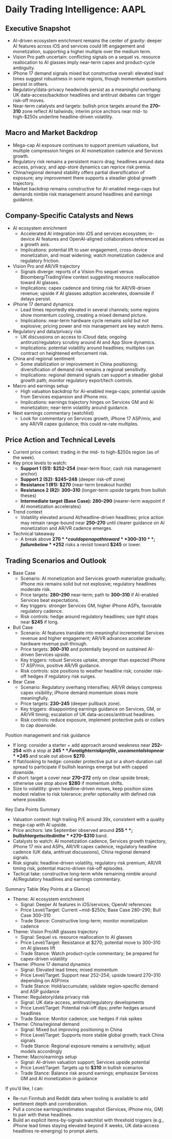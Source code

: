 # Daily Trading Intelligence: AAPL

## Executive Snapshot
- AI-driven ecosystem enrichment remains the center of gravity: deeper AI features across iOS and services could lift engagement and monetization, supporting a higher multiple over the medium term.
- Vision Pro path uncertain: conflicting signals on a sequel vs. resource reallocation to AI glasses imply near-term capex and product-cycle ambiguity.
- iPhone 17 demand signals mixed but constructive overall: elevated lead times suggest robustness in some regions, though momentum questions persist in others.
- Regulatory/data-privacy headwinds persist as a meaningful overhang: UK data-access/backdoor headlines and antitrust debates can trigger risk-off moves.
- Near-term catalysts and targets: bullish price targets around the **$270–$310** zone reflect AI tailwinds; interim price anchors near mid- to high-$250s underline headline-driven volatility.

## Macro and Market Backdrop
- Mega-cap AI exposure continues to support premium valuations, but multiple compression hinges on AI monetization cadence and Services growth.
- Regulatory risk remains a persistent macro drag; headlines around data access, privacy, and app-store dynamics can reprice risk premia.
- China/regional demand stability offers partial diversification of exposure; any improvement there supports a steadier global growth trajectory.
- Market backdrop remains constructive for AI-enabled mega-caps but demands nimble risk management around headlines and earnings guidance.

## Company-Specific Catalysts and News
- AI ecosystem enrichment
  - Accelerated AI integration into iOS and services ecosystem; in-device AI features and OpenAI-aligned collaborations referenced as a growth axis.
  - Implications: potential lift to user engagement, cross-device monetization, and moat widening; watch monetization cadence and regulatory friction.
- Vision Pro and AR/VR trajectory
  - Signals diverge: reports of a Vision Pro sequel versus Bloomberg/TradingView context suggesting resource reallocation toward AI glasses.
  - Implications: capex cadence and timing risk for AR/VR-driven revenue; upside if AI glasses adoption accelerates, downside if delays persist.
- iPhone 17 demand dynamics
  - Lead times reportedly elevated in several channels; some regions show momentum cooling, creating a mixed demand picture.
  - Implications: near-term hardware cycle remains solid but not explosive; pricing power and mix management are key watch items.
- Regulatory and data/privacy risk
  - UK discussions on access to iCloud data; ongoing antitrust/regulatory scrutiny around AI and App Store dynamics.
  - Implications: potential volatility around headlines; multiples can contract on heightened enforcement risk.
- China and regional sentiment
  - Some stabilization or improvement in China positioning; diversification of demand risk remains a regional sensitivity.
  - Implications: regional demand signals can support a steadier global growth path; monitor regulatory export/tech controls.
- Macro and earnings setup
  - High valuation backdrop for AI-enabled mega-caps; potential upside from Services expansion and iPhone mix.
  - Implications: earnings trajectory hinges on Services GM and AI monetization; near-term volatility around guidance.
- Next earnings commentary (watchlist)
  - Look for commentary on Services growth, iPhone 17 ASP/mix, and any AR/VR capex guidance; this could re-rate multiples.

## Price Action and Technical Levels
- Current price context: trading in the mid- to high-$250s region (as of the week).  
- Key price levels to watch:
  - **Support 1 (S1): $252–254** (near-term floor; cash risk management anchor)
  - **Support 2 (S2): $245–248** (deeper risk-off zone)
  - **Resistance 1 (R1): $270** (near-term breakout hurdle)
  - **Resistance 2 (R2): $300–$310** (longer-term upside targets from bullish theses)
  - **Intermediate target (Base Case): $280–$290** (nearer-term waypoint if AI monetization accelerates)
- Trend context
  - Volatility elevated around AI/headline-driven headlines; price action may remain range-bound near **$250–$270** until clearer guidance on AI monetization and AR/VR cadence emerges.
- Technical takeaway
  - A break above **$270** could open a path toward **$300–$310**; failure below **$252** risks a revisit toward **$245** or lower.

## Trading Scenarios and Outlook
- Base Case
  - Scenario: AI monetization and Services growth materialize gradually; iPhone mix remains solid but not explosive; regulatory headlines moderate risk.
  - Price targets: **$280–$290** near-term; path to **$300–$310** if AI-enabled Services beat expectations.
  - Key triggers: stronger Services GM, higher iPhone ASPs, favorable regulatory cadence.
  - Risk controls: hedge around regulatory headlines; use tight stops near **$245** if long.
- Bull Case
  - Scenario: AI features translate into meaningful incremental Services revenue and higher engagement; AR/VR advances accelerate hardware revenue pull-through.
  - Price targets: **$300–$310** and potentially beyond on sustained AI-driven Services upside.
  - Key triggers: robust Services uptake, stronger than expected iPhone 17 ASP/mix, positive AR/VR guidance.
  - Risk controls: size positions to weather headline risk; consider risk-off hedges if regulatory risk surges.
- Bear Case
  - Scenario: Regulatory overhang intensifies; AR/VR delays compress capex visibility; iPhone demand momentum slows more meaningfully.
  - Price targets: **$230–$245** (deeper pullback zone).
  - Key triggers: disappointing earnings guidance on Services, GM, or AR/VR timing; escalation of UK data-access/antitrust headlines.
  - Risk controls: reduce exposure, implement protective puts or collars to cap downside.

Position management and risk guidance
- If long: consider a starter + add approach around weakness near **$252–$254** with a stop at **$245**. For a tighter risk profile, use a mental stop near **$245** and scale out above **$270**.
- If flat/looking to hedge: consider protective put or a short-duration call spread to participate if bullish leanings emerge but with capped downside.
- If short: target a cover near **$270–$272** only on clear upside break; otherwise use stop above **$280** if momentum shifts.
- Size to volatility: given headline-driven moves, keep position sizes modest relative to risk tolerance; prefer optionality with defined risk where possible.

Key Data Points Summary
- Valuation context: high trailing P/E around 39x, consistent with a quality mega-cap with AI upside.
- Price anchors: late September observed around **$255**; bullish targets cited in the **$270–$310** band.
- Catalysts to watch: AI monetization cadence, Services growth trajectory, iPhone 17 mix and ASPs, AR/VR capex cadence, regulatory headline cadence (UK data, antitrust discussions), China regional demand signals.
- Risk signals: headline-driven volatility, regulatory risk premium, AR/VR timing risk, potential macro-driven risk-off episodes.
- Tactical take: constructive long-term while remaining nimble around AI/Regulatory headlines and earnings commentary.

Summary Table (Key Points at a Glance)
- Theme: AI ecosystem enrichment
  - Signal: Deeper AI features in iOS/services; OpenAI references
  - Price Level/Target: Current ~mid-$250s; Base Case $280–$290; Bull Case $300–$310
  - Trade Stance: Constructive long-term; monitor monetization cadence
- Theme: Vision Pro/AR glasses trajectory
  - Signal: Sequel vs. resource reallocation to AI glasses
  - Price Level/Target: Resistance at $270; potential move to $300–$310 on AI glasses lift
  - Trade Stance: Watch product-cycle commentary; be prepared for capex-driven volatility
- Theme: iPhone 17 demand dynamics
  - Signal: Elevated lead times; mixed momentum
  - Price Level/Target: Support near $252–$254; upside toward $270–$310 depending on ASP/mix
  - Trade Stance: Hold/accumulate; validate region-specific demand and ASP guidance
- Theme: Regulatory/data privacy risk
  - Signal: UK data-access, antitrust/regulatory developments
  - Price Level/Target: Potential risk-off dips; prefer hedges around headlines
  - Trade Stance: Monitor cadence; use hedges if risk spikes
- Theme: China/regional demand
  - Signal: Mixed but improving positioning in China
  - Price Level/Target: Supports more stable global growth; track China signals
  - Trade Stance: Regional exposure remains a sensitivity; adjust models accordingly
- Theme: Macro/earnings setup
  - Signal: AI-driven valuation support; Services upside potential
  - Price Level/Target: Targets up to **$310** in bullish scenarios
  - Trade Stance: Balance risk around earnings; emphasize Services GM and AI monetization in guidance

If you’d like, I can:
- Re-run Finnhub and Reddit data when tooling is available to add sentiment depth and corroboration.
- Pull a concise earnings/estimates snapshot (Services, iPhone mix, GM) to pair with these headlines.
- Build an explicit items-by-signals watchlist with threshold triggers (e.g., iPhone lead times staying elevated beyond X weeks, UK data-access headlines re-emerging) to prompt alerts.